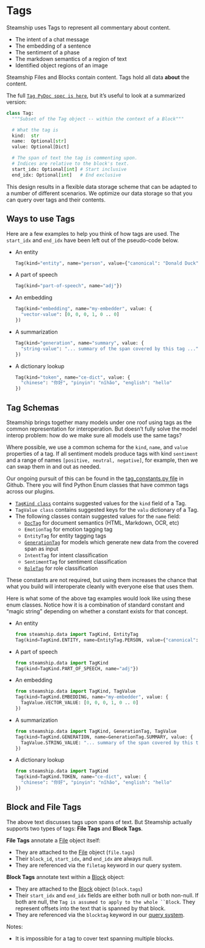 <a id="tags"></a>

# Tags

Steamship uses Tags to represent all commentary about content.

- The intent of a chat message
- The embedding of a sentence
- The sentiment of a phase
- The markdown semantics of a region of text
- Identified object regions of an image

Steamship Files and Blocks contain content. Tags hold all data **about** the content.

The full [`Tag PyDoc spec is here`](../api/steamship.data.tags.md#steamship.data.tags.tag.Tag), but it’s useful to look at a summarized version:

```python
class Tag:
  """Subset of the Tag object -- within the context of a Block"""

  # What the tag is
  kind:  str
  name:  Optional[str]
  value: Optional[Dict]

  # The span of text the tag is commenting upon.
  # Indices are relative to the block's text.
  start_idx: Optional[int] # Start inclusive
  end_idx: Optional[int]   # End exclusive
```

This design results in a flexible data storage scheme that can be adapted to a number of
different scenarios. We optimize our data storage so that you can query over tags and their contents.

## Ways to use Tags

Here are a few examples to help you think of how tags are used.
The `start_idx` and `end_idx` have been left out of the pseudo-code below.

- An entity
  ```python
  Tag(kind="entity", name="person", value={"canonical": "Donald Duck"})
  ```
- A part of speech
  ```python
  Tag(kind="part-of-speech", name="adj"})
  ```
- An embedding
  ```python
  Tag(kind="embedding", name="my-embedder", value: {
    "vector-value": [0, 0, 0, 1, 0 .. 0]
  })
  ```
- A summarization
  ```python
  Tag(kind="generation", name="summary", value: {
    "string-value": "... summary of the span covered by this tag ..."
  })
  ```
- A dictionary lookup
  ```python
  Tag(kind="token", name="ce-dict", value: {
    "chinese": "你好", "pinyin": "nǐhǎo", "english": "hello"
  })
  ```

## Tag Schemas

Steamship brings together many models under one roof using tags as the common representation for interoperation.
But doesn’t fully solve the model interop problem: how do we make sure all models use the same tags?

Where possible, we use a common schema for the `kind`, `name`, and `value` properties of a tag.
If all sentiment models produce tags with kind `sentiment` and a range of names `[positive, neutral, negative]`, for example, then we can swap them in and out as needed.

Our ongoing pursuit of this can be found in the [tag_constants.py file](https://github.com/steamship-core/python-client/blob/main/src/steamship/data/tags/tag_constants.py)
in Github.
There you will find Python Enum classes that have common tags across our plugins.

- [`TagKind class`](../api/steamship.data.tags.md#steamship.data.tags.tag_constants.TagKind) contains suggested values for the `kind` field of a Tag.
- `TagValue class` contains suggested keys for the `valu` dictionary of a Tag.
- The following classes contain suggested values for the `name` field:
  - [`DocTag`](../api/steamship.data.tags.md#steamship.data.tags.tag_constants.DocTag) for document semantics (HTML, Markdown, OCR, etc)
  - `EmotionTag` for emotion tagging tag
  - `EntityTag` for entity tagging tags
  - [`GenerationTag`](../api/steamship.data.tags.md#steamship.data.tags.tag_constants.GenerationTag) for models which generate new data from the covered span as input
  - `IntentTag` for intent classification
  - `SentimentTag` for sentiment classification
  - [`RoleTag`](../api/steamship.data.tags.md#steamship.data.tags.tag_constants.RoleTag) for role classification

These constants are not required, but using them increases the chance that what you build will
interoperate cleanly with everyone else that uses them.

Here is what some of the above tag examples would look like using these enum classes.
Notice how it is a combination of standard constant and “magic string” depending on whether a constant exists for that concept.

- An entity
  ```python
  from steamship.data import TagKind, EntityTag
  Tag(kind=TagKind.ENTITY, name=EntityTag.PERSON, value={"canonical": "Donald Duck"})
  ```
- A part of speech
  ```python
  from steamship.data import TagKind
  Tag(kind=TagKind.PART_OF_SPEECH, name="adj"})
  ```
- An embedding
  ```python
  from steamship.data import TagKind, TagValue
  Tag(kind=TagKind.EMBEDDING, name="my-embedder", value: {
    TagValue.VECTOR_VALUE: [0, 0, 0, 1, 0 .. 0]
  })
  ```
- A summarization
  ```python
  from steamship.data import TagKind, GenerationTag, TagValue
  Tag(kind=TagKind.GENERATION, name=GenerationTag.SUMMARY, value: {
    TagValue.STRING_VALUE: "... summary of the span covered by this tag ..."
  })
  ```
- A dictionary lookup
  ```python
  from steamship.data import TagKind
  Tag(kind=TagKind.TOKEN, name="ce-dict", value: {
    "chinese": "你好", "pinyin": "nǐhǎo", "english": "hello"
  })
  ```

## Block and File Tags

The above text discusses tags upon spans of text.
But Steamship actually supports two types of tags: **File Tags** and **Block Tags**.

**File Tags** annotate a [File](files.md#files) object itself:

- They are attached to the [File](files.md#files) object (`file.tags`)
- Their `block_id`, `start_idx`, and `end_idx` are always null.
- They are referenced via the `filetag` keyword in our query system.

**Block Tags** annotate text within a [Block](blocks.md#blocks) object:

- They are attached to the [Block](blocks.md#blocks) object (`block.tags`)
- Their `start_idx` and `end_idx` fields are either both null or both non-null. If both are null, the `Tag is assumed to apply to the whole ``Block`. They  represent offsets into the text that is spanned by that block.
- They are referenced via the `blocktag` keyword in our [query system](queries/index.md#queries).

Notes:

- It is impossible for a tag to cover text spanning multiple blocks.
